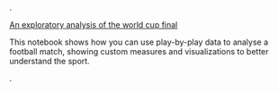 <!-- 
.. title: new notebook
.. slug: new-notebook
.. date: 2014-07-24 12:52:19 UTC+01:00
.. tags: 
.. link: 
.. description: 
.. type: micro
-->

.

[An exploratory analysis of the world cup final](http://nbviewer.ipython.org/github/rjtavares/football-crunching/blob/master/notebooks/an%20exploratory%20data%20analysis%20of%20the%20world%20cup%20final.ipynb)

This notebook shows how you can use play-by-play data to analyse a football match, showing custom measures and visualizations to better understand the sport.

.
